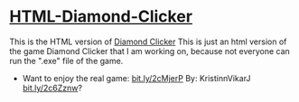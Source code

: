 # [HTML-Diamond-Clicker](https://jtrent238.github.io/HTML-Diamond-Clicker/)
This is the HTML version of [Diamond Clicker](https://github.com/jtrent238/DiamondClicker)
This is just an html version of the game Diamond Clicker that I am working on, because not everyone can run the ".exe" file of the game.

- Want to enjoy the real game: [bit.ly/2cMjerP](bit.ly/2cMjerP) By: KristinnVikarJ​ [bit.ly/2c6Zznw](bit.ly/2c6Zznw)?
